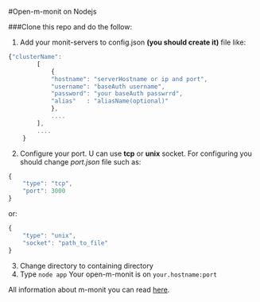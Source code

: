 #Open-m-monit on Nodejs


###Clone this repo and do the follow:
1. Add your monit-servers to config.json **(you should create it)** file like:

```javascript
{"clusterName":
        [
            {
            "hostname": "serverHostname or ip and port",
            "username": "baseAuth username",
            "password": "your baseAuth passwrrd",
            "alias"   : "aliasName(optional)"
            },
            ....
        ],
        ....
    }
```
2. Configure your port. U can use **tcp** or **unix** socket. For configuring you should change *port.json* file such as:

```javascript
{
    "type": "tcp",
    "port": 3000
}
```
or:

```javascript
{
    "type": "unix",
    "socket": "path_to_file"
}
```
3. Change directory to containing directory
4. Type `node app`
Your open-m-monit is on `your.hostname:port`

All information about m-monit you can read [here](http://mmonit.com/).
    